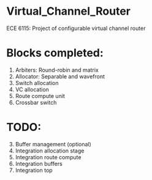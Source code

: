 # Virtual_Channel_Router
ECE 6115: Project of configurable virtual channel router

# Blocks completed:
1. Arbiters: Round-robin and matrix
2. Allocator: Separable and wavefront
3. Switch allocation
4. VC allocation
4. Route compute unit
5. Crossbar switch

# TODO:
3. Buffer management (optional)
4. Integration allocation stage
5. Integration route compute
6. Integration buffers
7. Integration top
